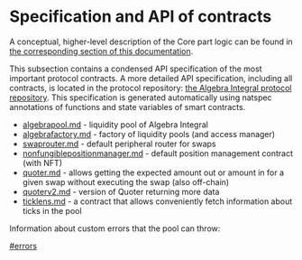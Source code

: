 # Specification and API of contracts

A conceptual, higher-level description of the Core part logic can be found in [the corresponding section of this documentation](broken-reference).

This subsection contains a condensed API specification of the most important protocol contracts. A more detailed API specification, including all contracts, is located in the protocol repository: [the Algebra Integral protocol repository](https://github.com/cryptoalgebra/Algebra/tree/dev/docs/Contracts/Core). This specification is generated automatically using natspec annotations of functions and state variables of smart contracts.

* [algebrapool.md](algebrapool.md "mention") - liquidity pool of Algebra Integral
* [algebrafactory.md](algebrafactory.md "mention") - factory of liquidity pools (and access manager)
* [swaprouter.md](swaprouter.md "mention") - default peripheral router for swaps
* [nonfungiblepositionmanager.md](nonfungiblepositionmanager.md "mention") - default position management contract (with NFT)
* [quoter.md](quoter.md "mention") - allows getting the expected amount out or amount in for a given swap without executing the swap (also off-chain)
* [quoterv2.md](quoterv2.md "mention") - version of Quoter returning more data
* [ticklens.md](ticklens.md "mention") - a contract that allows conveniently fetch information about ticks in the pool

Information about custom errors that the pool can throw:

[#errors](algebrapool.md#errors "mention")
